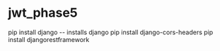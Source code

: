 # jwt_phase5
 pip install django -- installs django
 pip install django-cors-headers
 pip install djangorestframework
